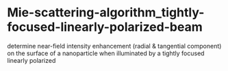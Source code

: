 # Mie-scattering-algorithm_tightly-focused-linearly-polarized-beam
determine near-field intensity enhancement (radial &amp; tangential component) on the surface of a nanoparticle when illuminated by a tightly focused linearly polarized
